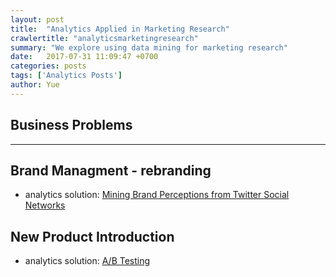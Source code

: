 ```yaml
---
layout: post
title:  "Analytics Applied in Marketing Research"
crawlertitle: "analyticsmarketingresearch"
summary: "We explore using data mining for marketing research"
date:   2017-07-31 11:09:47 +0700
categories: posts
tags: ['Analytics Posts']
author: Yue
---
```


## Business Problems
___

Brand Managment - rebranding
---
   - analytics solution: [Mining Brand Perceptions from Twitter Social Networks](http://cs.iit.edu/~culotta/pubs/culotta16mining.pdf)
   
New Product Introduction
---

   - analytics solution: [A/B Testing](https://hbr.org/2017/06/a-refresher-on-ab-testing)
